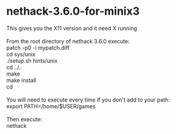 # nethack-3.6.0-for-minix3
This gives you the X11 version and it need X running <br />
<br />
From the root directory of nethack 3.6.0 execute: <br />
patch -p0 -i mypatch.diff <br />
cd sys/unix <br />
./setup.sh hints/unix <br />
cd ../.. <br />
make <br />
make install <br />
cd <br />
<br />
You will need to execute every time if you don't add to your path: <br />
export PATH=/home/$USER/games <br />
<br />
Then execute: <br />
nethack <br />
